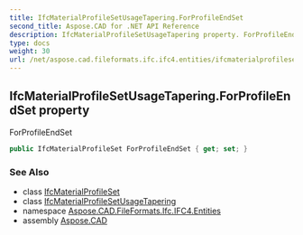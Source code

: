 ```yaml
---
title: IfcMaterialProfileSetUsageTapering.ForProfileEndSet
second_title: Aspose.CAD for .NET API Reference
description: IfcMaterialProfileSetUsageTapering property. ForProfileEndSet
type: docs
weight: 30
url: /net/aspose.cad.fileformats.ifc.ifc4.entities/ifcmaterialprofilesetusagetapering/forprofileendset/
---
```

## IfcMaterialProfileSetUsageTapering.ForProfileEndSet property

ForProfileEndSet

```csharp
public IfcMaterialProfileSet ForProfileEndSet { get; set; }
```

### See Also

* class [IfcMaterialProfileSet](../../ifcmaterialprofileset/)
* class [IfcMaterialProfileSetUsageTapering](../)
* namespace [Aspose.CAD.FileFormats.Ifc.IFC4.Entities](../../ifcmaterialprofilesetusagetapering/)
* assembly [Aspose.CAD](../../../)


